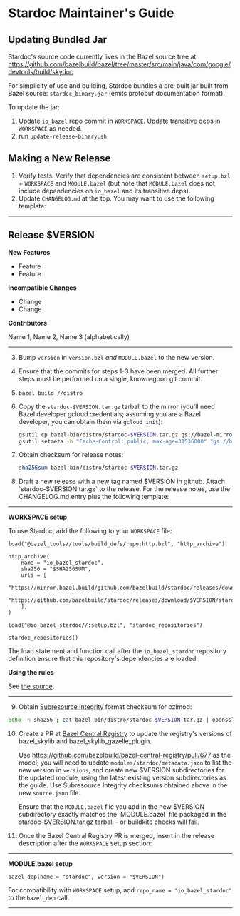 # Stardoc Maintainer's Guide

## Updating Bundled Jar

Stardoc's source code currently lives in the Bazel source tree at
https://github.com/bazelbuild/bazel/tree/master/src/main/java/com/google/devtools/build/skydoc

For simplicity of use and building, Stardoc bundles a pre-built jar built
from Bazel source: `stardoc_binary.jar` (emits protobuf documentation format).

To update the jar:

1.  Update `io_bazel` repo commit in `WORKSPACE`. Update transitive deps in
    `WORKSPACE` as needed.
2.  run `update-release-binary.sh`

## Making a New Release

1.  Verify tests. Verify that dependencies are consistent between `setup.bzl` +
    `WORKSPACE` and `MODULE.bazel` (but note that `MODULE.bazel` does not
    include dependencies on `io_bazel` and its transitive deps).
2.  Update `CHANGELOG.md` at the top. You may want to use the following \
    template:

--------------------------------------------------------------------------------

## Release $VERSION

**New Features**

-   Feature
-   Feature

**Incompatible Changes**

-   Change
-   Change

**Contributors**

Name 1, Name 2, Name 3 (alphabetically)

--------------------------------------------------------------------------------

3.  Bump `version` in `version.bzl` *and* `MODULE.bazel` to the new version.
4.  Ensure that the commits for steps 1-3 have been merged. All further steps
    must be performed on a single, known-good git commit.
5.  `bazel build //distro`
6.  Copy the `stardoc-$VERSION.tar.gz` tarball to the mirror (you'll need Bazel
    developer gcloud credentials; assuming you are a Bazel developer, you can
    obtain them via `gcloud init`):

    ```bash
    gsutil cp bazel-bin/distro/stardoc-$VERSION.tar.gz gs://bazel-mirror/github.com/bazelbuild/stardoc/releases/download/$VERSION/stardoc-$VERSION.tar.gz
    gsutil setmeta -h "Cache-Control: public, max-age=31536000" "gs://bazel-mirror/github.com/bazelbuild/stardoc/releases/download/$VERSION/stardoc-$VERSION.tar.gz"
    ```

7.  Obtain checksum for release notes:

    ```bash
    sha256sum bazel-bin/distro/stardoc-$VERSION.tar.gz
    ```

8.  Draft a new release with a new tag named $VERSION in github. Attach
    `stardoc-$VERSION.tar.gz` to the release. For the release notes, use the
    CHANGELOG.md entry plus the following template:

--------------------------------------------------------------------------------

**WORKSPACE setup**

To use Stardoc, add the following to your `WORKSPACE` file:

```starlark
load("@bazel_tools//tools/build_defs/repo:http.bzl", "http_archive")

http_archive(
    name = "io_bazel_stardoc",
    sha256 = "$SHA256SUM",
    urls = [
        "https://mirror.bazel.build/github.com/bazelbuild/stardoc/releases/download/$VERSION/stardoc-$VERSION.tar.gz",
        "https://github.com/bazelbuild/stardoc/releases/download/$VERSION/stardoc-$VERSION.tar.gz",
    ],
)

load("@io_bazel_stardoc//:setup.bzl", "stardoc_repositories")

stardoc_repositories()
```

The load statement and function call after the `io_bazel_stardoc` repository
definition ensure that this repository's dependencies are loaded.

**Using the rules**

See [the source](https://github.com/bazelbuild/stardoc/tree/$VERSION).

--------------------------------------------------------------------------------

9.  Obtain [Subresource Integrity](https://w3c.github.io/webappsec-subresource-integrity/#integrity-metadata-description)
    format checksum for bzlmod:

```bash
echo -n sha256-; cat bazel-bin/distro/stardoc-$VERSION.tar.gz | openssl dgst -sha256 -binary | base64
```

10. Create a PR at [Bazel Central Registry](https://github.com/bazelbuild/bazel-central-registry)
    to update the registry's versions of bazel_skylib and
    bazel_skylib_gazelle_plugin.

    Use https://github.com/bazelbuild/bazel-central-registry/pull/677 as the
    model; you will need to update `modules/stardoc/metadata.json` to list the
    new version in `versions`, and create new $VERSION subdirectories for the
    updated module, using the latest existing version subdirectories as the
    guide. Use Subresource Integrity checksums obtained above in the new
    `source.json` file.

    Ensure that the `MODULE.bazel` file you add in the new $VERSION
    subdirectory exactly matches the `MODULE.bazel` file packaged in the
    stardoc-$VERSION.tar.gz tarball - or buildkite checks will fail.

11. Once the Bazel Central Registry PR is merged, insert in the release
    description after the `WORKSPACE` setup section:

--------------------------------------------------------------------------------

**MODULE.bazel setup**

```starlark
bazel_dep(name = "stardoc", version = "$VERSION")
```

For compatibility with `WORKSPACE` setup, add `repo_name = "io_bazel_stardoc"`
to the `bazel_dep` call.

--------------------------------------------------------------------------------